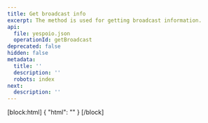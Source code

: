 ```yaml
---
title: Get broadcast info
excerpt: The method is used for getting broadcast information.
api:
  file: yespoio.json
  operationId: getBroadcast
deprecated: false
hidden: false
metadata:
  title: ''
  description: ''
  robots: index
next:
  description: ''
---
```

[block:html]
{
  "html": "<style>\n\t.InputGroup-input:last-child {\n  \t -webkit-text-security: disc !important;\n\t}\n</style>"
}
[/block]